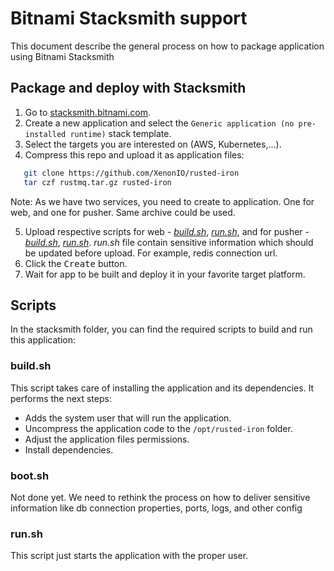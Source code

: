 # Bitnami Stacksmith support

This document describe the general process on how to package application using Bitnami Stacksmith

## Package and deploy with Stacksmith

1. Go to [stacksmith.bitnami.com](https://stacksmith.bitnami.com).
2. Create a new application and select the `Generic application (no pre-installed runtime)` stack template.
3. Select the targets you are interested on (AWS, Kubernetes,...).
4. Compress this repo and upload it as application files:

```bash
   git clone https://github.com/XenonIO/rusted-iron
   tar czf rustmq.tar.gz rusted-iron
   ```

Note: As we have two services, you need to create to application. One for web, and one for pusher. Same archive could be used.

5. Upload respective scripts for web - [_build.sh_](web/build.sh), [_run.sh_](web/run.sh), and for pusher - [_build.sh_](pusher/build.sh), [_run.sh_](pusher/run.sh). _run.sh_ file contain sensitive information which should be updated before upload. For example, redis connection url.
6. Click the <kbd>Create</kbd> button.
7. Wait for app to be built and deploy it in your favorite target platform.

## Scripts

In the stacksmith folder, you can find the required scripts to build and run this application:

### build.sh

This script takes care of installing the application and its dependencies. It performs the next steps:

* Adds the system user that will run the application.
* Uncompress the application code to the `/opt/rusted-iron` folder.
* Adjust the application files permissions.
* Install dependencies.

### boot.sh

Not done yet. We need to rethink the process on how to deliver sensitive information like db connection properties, ports, logs, and other config

### run.sh

This script just starts the application with the proper user.
